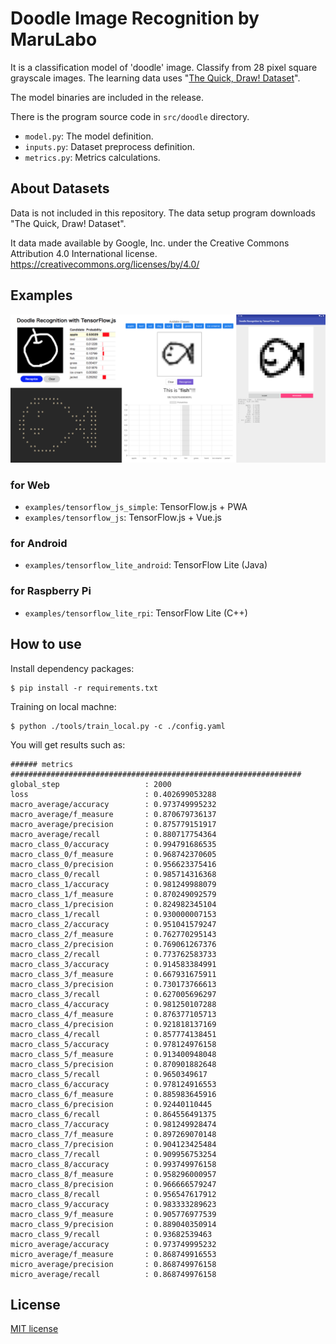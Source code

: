 # Doodle Image Recognition by MaruLabo

It is a classification model of 'doodle' image. Classify from 28 pixel square grayscale images.
The learning data uses "[The Quick, Draw! Dataset](https://github.com/googlecreativelab/quickdraw-dataset)".

The model binaries are included in the release.

There is the program source code in `src/doodle` directory.

- `model.py`: The model definition.
- `inputs.py`: Dataset preprocess definition.
- `metrics.py`: Metrics calculations.

## About Datasets

Data is not included in this repository.
The data setup program downloads "The Quick, Draw! Dataset".

It data made available by Google, Inc.
under the Creative Commons Attribution 4.0 International license.
https://creativecommons.org/licenses/by/4.0/

## Examples

![](./screenshot.png)

### for Web

- `examples/tensorflow_js_simple`: TensorFlow.js + PWA
- `examples/tensorflow_js`: TensorFlow.js + Vue.js

### for Android

- `examples/tensorflow_lite_android`: TensorFlow Lite (Java)

### for Raspberry Pi

- `examples/tensorflow_lite_rpi`: TensorFlow Lite (C++)

## How to use

Install dependency packages:

```
$ pip install -r requirements.txt
```

Training on local machne:

```
$ python ./tools/train_local.py -c ./config.yaml
```

You will get results such as:

```
###### metrics #################################################################
global_step                   : 2000
loss                          : 0.402699053288
macro_average/accuracy        : 0.973749995232
macro_average/f_measure       : 0.870679736137
macro_average/precision       : 0.875779151917
macro_average/recall          : 0.880717754364
macro_class_0/accuracy        : 0.994791686535
macro_class_0/f_measure       : 0.968742370605
macro_class_0/precision       : 0.956623375416
macro_class_0/recall          : 0.985714316368
macro_class_1/accuracy        : 0.981249988079
macro_class_1/f_measure       : 0.870249092579
macro_class_1/precision       : 0.824982345104
macro_class_1/recall          : 0.930000007153
macro_class_2/accuracy        : 0.951041579247
macro_class_2/f_measure       : 0.762770295143
macro_class_2/precision       : 0.769061267376
macro_class_2/recall          : 0.773762583733
macro_class_3/accuracy        : 0.914583384991
macro_class_3/f_measure       : 0.667931675911
macro_class_3/precision       : 0.730173766613
macro_class_3/recall          : 0.627005696297
macro_class_4/accuracy        : 0.981250107288
macro_class_4/f_measure       : 0.876377105713
macro_class_4/precision       : 0.921818137169
macro_class_4/recall          : 0.857774138451
macro_class_5/accuracy        : 0.978124976158
macro_class_5/f_measure       : 0.913400948048
macro_class_5/precision       : 0.870901882648
macro_class_5/recall          : 0.9650349617
macro_class_6/accuracy        : 0.978124916553
macro_class_6/f_measure       : 0.885983645916
macro_class_6/precision       : 0.92440110445
macro_class_6/recall          : 0.864556491375
macro_class_7/accuracy        : 0.981249928474
macro_class_7/f_measure       : 0.897269070148
macro_class_7/precision       : 0.904123425484
macro_class_7/recall          : 0.909956753254
macro_class_8/accuracy        : 0.993749976158
macro_class_8/f_measure       : 0.958296000957
macro_class_8/precision       : 0.966666579247
macro_class_8/recall          : 0.956547617912
macro_class_9/accuracy        : 0.983333289623
macro_class_9/f_measure       : 0.905776977539
macro_class_9/precision       : 0.889040350914
macro_class_9/recall          : 0.93682539463
micro_average/accuracy        : 0.973749995232
micro_average/f_measure       : 0.868749916553
micro_average/precision       : 0.868749976158
micro_average/recall          : 0.868749976158
```

## License

[MIT license](LICENSE)

